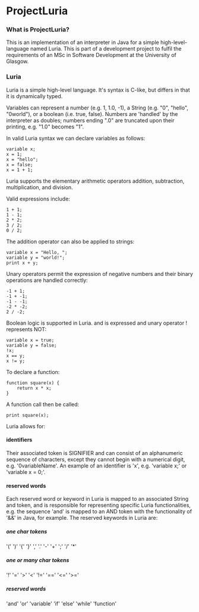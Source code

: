 # ProjectLuria
### What is ProjectLuria?
This is an implementation of an interpreter in Java for a simple high-level-language named Luria. This is part of a development project to fulfil the requirements of an MSc in Software Development at the University of Glasgow.
### Luria
Luria is a simple high-level language. It's syntax is C-like, but differs in that it is dynamically typed.

Variables can represent a number (e.g. 1, 1.0, -1), a String (e.g. "0", "hello", "0world"), or a boolean (i.e. true, false). Numbers are 'handled' by the interpreter as doubles; numbers ending ".0" are truncated upon their printing, e.g. "1.0" becomes "1".

In valid Luria syntax we can declare variables as follows:

    variable x;
    x = 1;
    x = "hello";
    x = false;
    x = 1 + 1;

Luria supports the elementary arithmetic operators addition, subtraction, multiplication, and division. 

Valid expressions include:

    1 + 1;
    1 - 1;
    2 * 2;
    3 / 2;
    0 / 2;

The addition operator can also be applied to strings:

    variable x = "Hello, ";
    variable y = "world!";
    print x + y;

Unary operators permit the expression of negative numbers and their binary operations are handled correctly:

    -1 + 1;
    -1 + -1;
    -1 - -1;
    -2 * -2;
    2 / -2;

Boolean logic is supported in Luria. and is expressed and unary operator ! represents NOT:

    variable x = true;
    variable y = false;
    !x;
    x == y;
    x != y;

To declare a function:

    function square(x) {
        return x * x;
    }

A function call then be called:

    print square(x);

Luria allows for:
#### identifiers
Their associated token is SIGNIFIER and can consist of an alphanumeric sequence of characters, except they cannot begin with a numerical digit, e.g. '0variableName'. An example of an identifier is 'x', e.g. 'variable x;' or 'variable x = 0;'.
#### reserved words
Each reserved word or keyword in Luria is mapped to an associated String and token, and is responsible for representing specific Luria functionalities, e.g. the sequence 'and' is mapped to an AND token with the functionality of '&&' in Java, for example. The reserved keywords in Luria are:
##### one char tokens
'('   ')'   '{'   '}'   ','   '.'   '-'   '+'   ';'   '/'   '*'
##### one or many char tokens
'!'   '='   '>'   '<'   '!='   '=='   '<='   '>='
##### reserved words
'and'
'or'
'variable'
'if'
'else'
'while'
'function'
